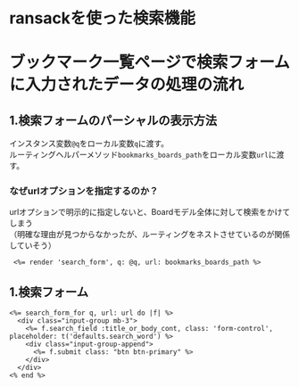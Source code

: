 # ransackを使った検索機能

# ブックマーク一覧ページで検索フォームに入力されたデータの処理の流れ

## 1.検索フォームのパーシャルの表示方法
インスタンス変数`@q`をローカル変数`q`に渡す。  
ルーティングヘルパーメソッド`bookmarks_boards_path`をローカル変数`url`に渡す。

### なぜurlオプションを指定するのか？
urlオプションで明示的に指定しないと、Boardモデル全体に対して検索をかけてしまう  
（明確な理由が見つからなかったが、ルーティングをネストさせているのが関係していそう）
```
 <%= render 'search_form', q: @q, url: bookmarks_boards_path %>
```
## 1.検索フォーム
```
<%= search_form_for q, url: url do |f| %>
  <div class="input-group mb-3">
    <%= f.search_field :title_or_body_cont, class: 'form-control', placeholder: t('defaults.search_word') %>
    <div class="input-group-append">
      <%= f.submit class: "btn btn-primary" %>
    </div>
  </div>
<% end %>
```
